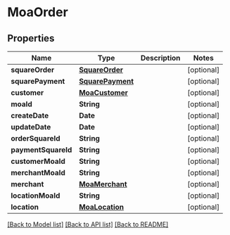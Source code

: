 # MoaOrder

## Properties
Name | Type | Description | Notes
------------ | ------------- | ------------- | -------------
**squareOrder** | [**SquareOrder**](SquareOrder.md) |  | [optional] 
**squarePayment** | [**SquarePayment**](SquarePayment.md) |  | [optional] 
**customer** | [**MoaCustomer**](MoaCustomer.md) |  | [optional] 
**moaId** | **String** |  | [optional] 
**createDate** | **Date** |  | [optional] 
**updateDate** | **Date** |  | [optional] 
**orderSquareId** | **String** |  | [optional] 
**paymentSquareId** | **String** |  | [optional] 
**customerMoaId** | **String** |  | [optional] 
**merchantMoaId** | **String** |  | [optional] 
**merchant** | [**MoaMerchant**](MoaMerchant.md) |  | [optional] 
**locationMoaId** | **String** |  | [optional] 
**location** | [**MoaLocation**](MoaLocation.md) |  | [optional] 

[[Back to Model list]](../README.md#documentation-for-models) [[Back to API list]](../README.md#documentation-for-api-endpoints) [[Back to README]](../README.md)



